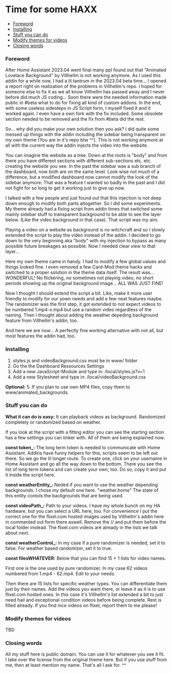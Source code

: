 # Time for some HAXX

* [Foreword](#foreword)
* [Installing](#install)
* [Stuff you can do](#stuff)
* [Modify themes for videos](#themes)
* [Closing words](#closing_words)

### <a name="foreword"></a>Foreword

After Home Assistant 2023.04 went final many ppl found out that "Animated Lovelace Background" by Villhellm is not working anymore. As I used this addin for a while now, I had a lil tantrum in the 2023.04 beta time... I opened a report right on realization of the problems in Villhellm's repo. I hoped for someone else to fix it as we all know Villhellm has passed away and I never before did much JS coding... Soon there were the needed information made public in #beta what to do for fixing all kind of custom addons. In the end, with some useless sidesteps in JS Script form, I myself fixed it and it worked again. I even have a own fork with the fix included. Some obsolete section needed to be removed and the fix from #beta did the rest.

So... why did you make your own solution then you ask? I did quite some messed up things with the addin including the sidebar being transparent on my own theme (You are in it's repo btw ^^). This is not working anymore at all with the current way the addin injects the video into the website.

You can imagine the website as a tree. Down at the roots is "body" and from there you have different sections with different sub-sections etc. etc. creating the website you see. In the past the sidebar was a sub branch of the dashboard, now both are on the same level. Look wise not much of a difference, but a modified dashboard now cannot modify the look of the sidebar anymore. That was a feature I wanted so badly in the past and I did not fight for so long to get it working just to give up now.

I talked with a few people and just found out that this injection is not deep down enough to modify both parts altogether. So I did some experiments. My theme already had a fixing script from addin times that switched some mainly sidebar stuff to transparent background to be able to see the layer below. (Like the video background in that case). That script was my aim.

Playing a video on a website as background is no witchcraft and so I slowly extended the script to play the video instead of the addin. I decided to go down to the very beginning aka "body" with my injection to bypass as many possible future breakages as possible. Now I needed clear view to that layer...

Here my own theme came in handy. I had to modify a few global values and things looked fine. I even removed a few Card-Mod theme hacks and switched to a proper solution in the theme data itself. The result was... WONDERFUL! No flickering, no sometimes not playing video, no short periods showing up the original background image... ALL WAS JUST FINE!

Now I thought I should extend the script a bit. Like, make it more user friendly to modify for our yown needs and add a few neat features maybe. The randomizer was the first step, it got extended to not expect videos to be numbered 1.mp4-x.mp4 but use a random video regardless of the naming. Then I thought about adding the weather depeding background feature from Villhellm's addin, too.

And here we are now... A perfectly fine working alternative with not all, but most features the addin had, too.

### <a name="install"></a>Installing

1. styles.js and videoBackground.css must be in www/ folder
2. Go the the Dashboard Ressources Settings
3. Add a new JavaScript-Module and type in: /local/styles.js?v=1
4. Add a new Stylesheet and type in: /local/videoBackground.css

**Optional:**
5. If you plan to use own MP4 files, copy them to www/animated_backgrounds.

### <a name="stuff"></a>Stuff you can do

**What it can do is easy:**
It can playback videos as background. Randomized completely or randomized based on weather.

If you look at the script with a fitting editor you can see the starting section has a few settings you can tinker with. All of them are being explained now:

**const token_:**
The long term token is needed to communicate with Home Assistant. Addins have funny helpers for this, scripts seem to be left out there. So we go the lil longer route. To create one, click on your username in Home Assistant and go all the way down to the bottom. There you see the list of long term tokens and can create your own, too. Do so, copy it and put it inside the script here.

**const weatherEntity_:**
Neded if you want to use the weather depending backgrounds. I chose my default one here. "weather.home" The state of this entity contols the backgrounds that are being used.

**const videoPath_:**
Path to your videos. I have my whole bunch on my HA hardware, but you can select a URL here, too. For convenience I put the correct one for the flixel.com hosted images used by Villhellm's addin here in commented out form there aswell. Remove the // and put them before the local folder instead. The flixel.com videos are already in the lists we talk about next.  

**const weatherControl_:**
In my case if a pure randomizer is needed, set it to false. For weather based randomizer, set it to true.

**const filesWHATEVER:**
Below that you can find 15 + 1 lists for video names.

First one is the one used by pure randomizer. In my case 62 videos numbered from 1.mp4 - 62.mp4. Edit to your needs.

Then there are 15 lists for specific weather types. You can differentiate them just by their names. Add the videos you want there, or leave it as it is to use flixel.com hosted ones. In this case it's Villhellm's list extended a bit to just need hail and exceptional condition videos before being complete. Rest is filled already. If you find nice videos on flixel, report them to me please!

### <a name="themes"></a>Modify themes for videos

TBD

### <a name="closing_words"></a>Closing words

All my stuff here is public domain. You can use it for whatever you see it fit. I take over the license from the original theme here. But if you use stuff from me, then at least mention my name. That's all I ask for. ^^